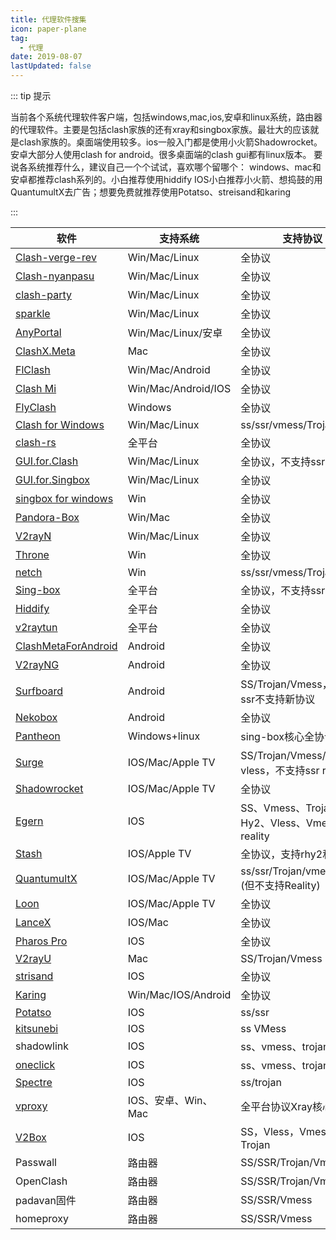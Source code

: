 ```yaml
---
title: 代理软件搜集
icon: paper-plane
tag:
  - 代理
date: 2019-08-07
lastUpdated: false
---
```


::: tip 提示

当前各个系统代理软件客户端，包括windows,mac,ios,安卓和linux系统，路由器的代理软件。主要是包括clash家族的还有xray和singbox家族。最壮大的应该就是clash家族的。桌面端使用较多。ios一般入门都是使用小火箭Shadowrocket。安卓大部分人使用clash for android。很多桌面端的clash gui都有linux版本。
要说各系统推荐什么，建议自己一个个试试，喜欢哪个留哪个：
windows、mac和安卓都推荐clash系列的。小白推荐使用hiddify
IOS小白推荐小火箭、想捣鼓的用QuantumultX去广告；想要免费就推荐使用Potatso、streisand和karing

:::

| 软件                                                         | 支持系统            | 支持协议                                      |
| ------------------------------------------------------------ | ------------------- | --------------------------------------------- |
| [Clash-verge-rev](https://github.com/clash-verge-rev/clash-verge-rev/releases) | Win/Mac/Linux       | 全协议                                        |
| [Clash-nyanpasu](https://github.com/keiko233/clash-nyanpasu/releases) | Win/Mac/Linux       | 全协议                                        |
| [clash-party](https://github.com/pompurin404/mihomo-party)   | Win/Mac/Linux       | 全协议                                        |
| [sparkle](https://github.com/xishang0128/sparkle)            | Win/Mac/Linux       | 全协议                                        |
| [AnyPortal](https://github.com/AnyPortal/AnyPortal)          | Win/Mac/Linux/安卓  | 全协议                                        |
| [ClashX.Meta](https://github.com/MetaCubeX/ClashX.Meta)      | Mac                 | 全协议                                        |
| [FlClash](https://github.com/chen08209/FlClash)              | Win/Mac/Android     | 全协议                                        |
| [Clash Mi](https://github.com/KaringX/clashmi/releases)      | Win/Mac/Android/IOS | 全协议                                        |
| [FlyClash](https://github.com/GtxFury/FlyClash/releases)     | Windows             | 全协议                                        |
| [Clash for Windows](https://purehub.app/detail.php?id=2)     | Win/Mac/Linux       | ss/ssr/vmess/Trojan                           |
| [clash-rs](https://github.com/Watfaq/clash-rs)               | 全平台              | 全协议                                        |
| [GUI.for.Clash](https://github.com/GUI-for-Cores/GUI.for.Clash) | Win/Mac/Linux       | 全协议，不支持ssr                             |
| [GUI.for.Singbox](https://github.com/GUI-for-Cores/GUI.for.SingBox) | Win/Mac/Linux       | 全协议                                        |
| [singbox for windows](https://github.com/xinggaoya/sing-box-windows) | Win                 | 全协议                                        |
| [Pandora-Box](https://github.com/snakem982/Pandora-Box/)     | Win/Mac             | 全协议                                        |
| [V2rayN](https://github.com/2dust/v2rayN/releases)           | Win/Mac/Linux       | 全协议                                        |
| [Throne](https://github.com/throneproj/Throne)               | Win                 | 全协议                                        |
| [netch](https://github.com/NetchX/Netch/releases)            | Win                 | ss/ssr/vmess/Trojan                           |
| [Sing-box](https://sing-box.sagernet.org/)                   | 全平台              | 全协议，不支持ssr                             |
| [Hiddify](https://github.com/hiddify/hiddify-next/releases)  | 全平台              | 全协议                                        |
| [v2raytun](https://v2raytun.com/)                            | 全平台              | 全协议                                        |
| [ClashMetaForAndroid](https://github.com/MetaCubeX/ClashMetaForAndroid/releases) | Android             | 全协议                                        |
| [V2rayNG](https://github.com/2dust/v2rayNG)                  | Android             | 全协议                                        |
| [Surfboard](https://manual.getsurfboard.com)                 | Android             | SS/Trojan/Vmess，不支持ssr不支持新协议        |
| [Nekobox](https://github.com/MatsuriDayo/NekoBoxForAndroid)  | Android             | 全协议                                        |
| [Pantheon](https://github.com/Zephyruso/Pantheon)            | Windows+linux       | sing-box核心全协议                            |
| [Surge](https://nssurge.com)                                 | IOS/Mac/Apple TV    | SS/Trojan/Vmess/hy2、vless，不支持ssr reality |
| [Shadowrocket](https://apps.apple.com/ae/app/shadowrocket/id932747118) | IOS/Mac/Apple TV    | 全协议                                        |
| [Egern](https://apps.apple.com/us/app/egern/id1616105820)    | IOS                 | SS、Vmess、Trojan、Hy2、Vless、Vmess、reality |
| [Stash](https://apps.apple.com/us/app/stash-rule-based-proxy/id1596063349) | IOS/Apple TV        | 全协议，支持rhy2和reality                     |
| [QuantumultX](https://apps.apple.com/us/app/quantumult-x/id1443988620) | IOS/Mac/Apple TV    | ss/ssr/Trojan/vmess/vless (但不支持Reality)   |
| [Loon](https://apps.apple.com/in/app/loon/id1373567447)      | IOS/Mac/Apple TV    | 全协议                                        |
| [LanceX](https://apps.apple.com/us/app/lancex/id1536754048)  | IOS/Mac             | 全协议                                        |
| [Pharos Pro](https://apps.apple.com/us/app/pharos-pro/id1456610173) | IOS                 | 全协议                                        |
| [V2rayU](https://github.com/yanue/V2rayU/tree/master)        | Mac                 | SS/Trojan/Vmess                               |
| [strisand](https://apps.apple.com/us/app/streisand/id6450534064?ign-itscg=30200&ign-itsct=apps_box_badge) | IOS                 | 全协议                                        |
| [Karing](https://github.com/KaringX/karing/blob/main/README_cn.md) | Win/Mac/IOS/Android | 全协议                                        |
| [Potatso](https://apps.apple.com/us/app/potatso/id1239860606) | IOS                 | ss/ssr                                        |
| [kitsunebi](https://apps.apple.com/us/app/kitsunebi-proxy-utility/id1446584073) | IOS                 | ss VMess                                      |
| shadowlink                                                   | IOS                 | ss、vmess、trojan                             |
| [oneclick](https://apps.apple.com/us/app/oneclick-safe-easy-fast/id1545555197) | IOS                 | ss、vmess、trojan                             |
| [Spectre](https://apps.apple.com/us/app/spectre-vpn/id1508712998) | IOS                 | ss/trojan                                     |
| [vproxy](https://vproxy.5vnetwork.com/zh)                    | IOS、安卓、Win、Mac | 全平台协议Xray核心                            |
| [V2Box](https://apps.apple.com/us/app/v2box-v2ray-client/id6446814690) | IOS                 | SS，Vless，Vmess，Trojan                      |
| Passwall                                                     | 路由器              | SS/SSR/Trojan/Vmess                           |
| OpenClash                                                    | 路由器              | SS/SSR/Trojan/Vmess                           |
| padavan固件                                                  | 路由器              | SS/SSR/Vmess                                  |
| homeproxy                                                    | 路由器              | SS/SSR/Vmess                                  |
